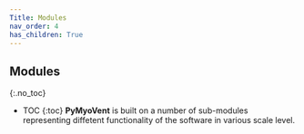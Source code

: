 ```yaml
---
Title: Modules
nav_order: 4
has_children: True
---
```



## Modules
{:.no_toc}

* TOC
{:toc}
**PyMyoVent** is built on a number of sub-modules representing diffetent functionality of the software in various scale level. 